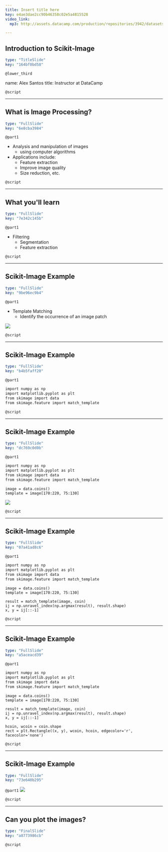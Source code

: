 ```yaml
---
title: Insert title here
key: e4ae3dae2cc90b46358c02e5a4815528
video_link:
  mp3: http://assets.datacamp.com/production/repositories/3942/datasets/b7f5bd9f18107154f1bf22c28af4e008447402de/Intro.mp3

---
```

## Introduction to Scikit-Image

```yaml
type: "TitleSlide"
key: "164bf0bd58"
```

`@lower_third`

name: Alex Santos
title: Instructor at DataCamp


`@script`



---
## What is Image Processing?

```yaml
type: "FullSlide"
key: "6e8cba3984"
```

`@part1`
- Analysis and manipulation of images
  - using computer algorithms
- Applications include:
  - Feature extraction
  - Improve image quality
  - Size reduction, etc.


`@script`



---
## What you'll learn

```yaml
type: "FullSlide"
key: "7e342c145b"
```

`@part1`
- Filtering
  - Segmentation
  - Feature extraction


`@script`



---
## Scikit-Image Example

```yaml
type: "FullSlide"
key: "9be96ec9b4"
```

`@part1`
- Template Matching
  - Identify the occurrence of an image patch

![](http://assets.datacamp.com/production/repositories/3942/datasets/7f943167ba9d2954cf2b1037d4b513084964682e/Figure_1.png)


`@script`



---
## Scikit-Image Example

```yaml
type: "FullSlide"
key: "b4b5faff20"
```

`@part1`
```r
import numpy as np
import matplotlib.pyplot as plt
from skimage import data
from skimage.feature import match_template

```


`@script`



---
## Scikit-Image Example

```yaml
type: "FullSlide"
key: "dc769c0d0b"
```

`@part1`
```r
import numpy as np
import matplotlib.pyplot as plt
from skimage import data
from skimage.feature import match_template

```

```
image = data.coins()
template = image[170:220, 75:130]
```
![](http://assets.datacamp.com/production/repositories/3942/datasets/7f943167ba9d2954cf2b1037d4b513084964682e/Figure_1.png)


`@script`



---
## Scikit-Image Example

```yaml
type: "FullSlide"
key: "07a41ad8c6"
```

`@part1`
```r
import numpy as np
import matplotlib.pyplot as plt
from skimage import data
from skimage.feature import match_template

```

```
image = data.coins()
template = image[170:220, 75:130]
```

```
result = match_template(image, coin)
ij = np.unravel_index(np.argmax(result), result.shape)
x, y = ij[::-1]
```


`@script`



---
## Scikit-Image Example

```yaml
type: "FullSlide"
key: "a5aceacd39"
```

`@part1`
```r
import numpy as np
import matplotlib.pyplot as plt
from skimage import data
from skimage.feature import match_template

```

```
image = data.coins()
template = image[170:220, 75:130]
```

```
result = match_template(image, coin)
ij = np.unravel_index(np.argmax(result), result.shape)
x, y = ij[::-1]
```

```
hcoin, wcoin = coin.shape
rect = plt.Rectangle((x, y), wcoin, hcoin, edgecolor='r', facecolor='none')
```


`@script`



---
## Scikit-Image Example

```yaml
type: "FullSlide"
key: "73e640b295"
```

`@part1`
![](http://assets.datacamp.com/production/repositories/3942/datasets/ccafb64ef7412b6d7b1c83cfd456675dfbff173b/Figure_2.png)


`@script`



---
## Can you plot the images?

```yaml
type: "FinalSlide"
key: "a8773986cb"
```

`@script`



